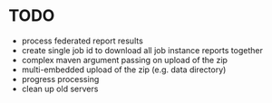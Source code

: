 # TODO

- process federated report results
- create single job id to download all job instance reports together
- complex maven argument passing on upload of the zip
- multi-embedded upload of the zip (e.g. data directory)
- progress processing
- clean up old servers